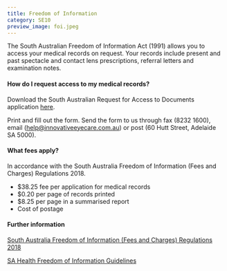 ```yaml
---
title: Freedom of Information
category: SE10
preview_image: foi.jpeg
---
```

<div><p>The South Australian Freedom of Information Act (1991) allows you to access your medical records on request. Your records include present and past spectacle and contact lens prescriptions, referral letters and examination notes.</div></p>

#### How do I request access to my medical records?

Download the South Australian Request for Access to Documents application <a href="https://archives.sa.gov.au/sites/default/files/public/documents/Request%20for%20Access%20Application%20Form.doc">here</a>.

Print and fill out the form. Send the form to us through fax (8232 1600), email (help@innovativeeyecare.com.au) or post (60 Hutt Street, Adelaide SA 5000).

#### What fees apply?

In accordance with the South Australia Freedom of Information (Fees and Charges) Regulations 2018.

* $38.25 fee per application for medical records
* $0.20 per page of records printed
* $8.25 per page in a summarised report
* Cost of postage

#### Further information

<a href=https://www.legislation.sa.gov.au/LZ/C/R/FREEDOM%20OF%20INFORMATION%20(FEES%20AND%20CHARGES)%20REGULATIONS%202018/CURRENT/2018.192.AUTH.PDF>South Australia Freedom of Information (Fees and Charges) Regulations 2018</a>

<a href=https://www.sa.gov.au/topics/about-sa/government/FOI-application>SA Health Freedom of Information Guidelines</a>